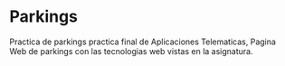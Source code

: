# Parkings

Practica de parkings practica final de Aplicaciones Telematicas, Pagina Web
de parkings con las tecnologias web vistas en la asignatura.
